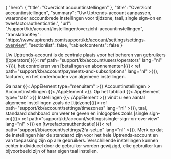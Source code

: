 {
  "hero": {
    "title": "Overzicht accountinstellingen"
  },
  "title": "Overzicht accountinstellingen",
  "summary": "Uw Uptrends-account aanpassen, waaronder accountbrede instellingen voor tijdzone, taal, single sign-on en tweefactorauthenticatie.",
  "url": "/support/kb/account/instellingen/overzicht-accountinstellingen",
  "translationKey": "https://www.uptrends.com/support/kb/account/settings/settings-overview",
  "sectionlist": false,
  "tableofcontents": false
}

Uw Uptrends-account is de centrale plaats voor het beheren van gebruikers ([operators]({{< ref path="support/kb/account/users/operators" lang="nl" >}})), het controleren van [betalingen en abonnementen]({{< ref path="support/kb/account/payments-and-subscriptions" lang="nl" >}}), facturen, en het onderhouden van algemene instellingen.

Ga naar {{< AppElement type="menuitem" >}} Accountinstellingen > Accountinstellingen {{< /AppElement >}}. Op het tabblad {{< AppElement type="tab" >}} Instellingen {{< /AppElement >}} vindt u een aantal algemene instellingen zoals de [tijdzone]({{< ref path="support/kb/account/settings/timezones" lang="nl" >}}), taal, standaard dashboard om weer te geven en inlogopties zoals [single sign-on]({{< ref path="support/kb/account/settings/single-sign-on-overview" lang="nl" >}}) en [tweefactorauthenticatie]({{< ref path="support/kb/account/settings/2fa-setup" lang="nl" >}}). Merk op dat de instellingen hier de standaard zijn voor het hele Uptrends-account en van toepassing zijn op alle gebruikers. Verschillende instellingen kunnen echter individueel door de gebruiker worden gewijzigd, elke gebruiker kan bijvoorbeeld zijn of haar eigen taal instellen.

